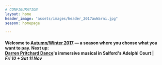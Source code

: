 ```yaml
---
# CONFIGURATION
layout: home
header_image: "assets/images/header_2017awWarni.jpg"
season: homepage

---
```

#### Welcome to [Autumn/Winter 2017](/current/2017-autumnwinter) — a season where you choose what you want to pay. Next up:<br>[Darren Pritchard Dance](/current/2017-autumnwinter/pritchard)'s immersive musical in Salford's Adelphi Court | *Fri 10 + Sat 11 Nov*
